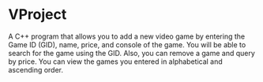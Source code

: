 # VProject
A C++ program that allows you to add a new video game by entering the Game ID (GID), name, price, and console of the game. You will be able to search for the game using the GID. Also, you can remove a game and query by price. You can view the games you entered in alphabetical and ascending order.
